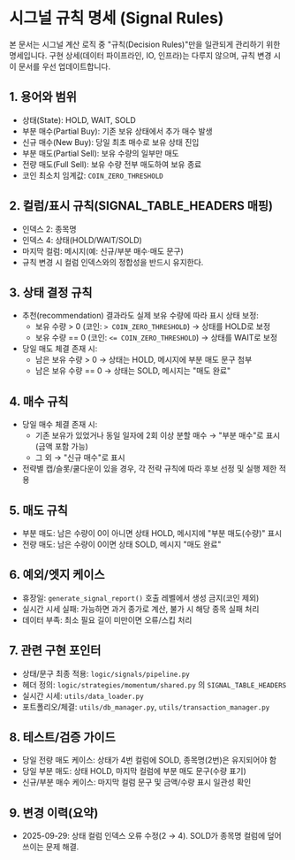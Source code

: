 # 시그널 규칙 명세 (Signal Rules)

본 문서는 시그널 계산 로직 중 "규칙(Decision Rules)"만을 일관되게 관리하기 위한 명세입니다. 구현 상세(데이터 파이프라인, IO, 인프라)는 다루지 않으며, 규칙 변경 시 이 문서를 우선 업데이트합니다.

## 1. 용어와 범위
- 상태(State): HOLD, WAIT, SOLD
- 부분 매수(Partial Buy): 기존 보유 상태에서 추가 매수 발생
- 신규 매수(New Buy): 당일 최초 매수로 보유 상태 진입
- 부분 매도(Partial Sell): 보유 수량의 일부만 매도
- 전량 매도(Full Sell): 보유 수량 전부 매도하여 보유 종료
- 코인 최소치 임계값: `COIN_ZERO_THRESHOLD`

## 2. 컬럼/표시 규칙(SIGNAL_TABLE_HEADERS 매핑)
- 인덱스 2: 종목명
- 인덱스 4: 상태(HOLD/WAIT/SOLD)
- 마지막 컬럼: 메시지(예: 신규/부분 매수·매도 문구)
- 규칙 변경 시 컬럼 인덱스와의 정합성을 반드시 유지한다.

## 3. 상태 결정 규칙
- 추천(recommendation) 결과라도 실제 보유 수량에 따라 표시 상태 보정:
  - 보유 수량 > 0 (코인: `> COIN_ZERO_THRESHOLD`) → 상태를 HOLD로 보정
  - 보유 수량 == 0 (코인: `<= COIN_ZERO_THRESHOLD`) → 상태를 WAIT로 보정
- 당일 매도 체결 존재 시:
  - 남은 보유 수량 > 0 → 상태는 HOLD, 메시지에 부분 매도 문구 첨부
  - 남은 보유 수량 == 0 → 상태는 SOLD, 메시지는 "매도 완료"

## 4. 매수 규칙
- 당일 매수 체결 존재 시:
  - 기존 보유가 있었거나 동일 일자에 2회 이상 분할 매수 → "부분 매수"로 표시(금액 포함 가능)
  - 그 외 → "신규 매수"로 표시
- 전략별 캡/슬롯/쿨다운이 있을 경우, 각 전략 규칙에 따라 후보 선정 및 실행 제한 적용

## 5. 매도 규칙
- 부분 매도: 남은 수량이 0이 아니면 상태 HOLD, 메시지에 "부분 매도(수량)" 표시
- 전량 매도: 남은 수량이 0이면 상태 SOLD, 메시지 "매도 완료"

## 6. 예외/엣지 케이스
- 휴장일: `generate_signal_report()` 호출 레벨에서 생성 금지(코인 제외)
- 실시간 시세 실패: 가능하면 과거 종가로 계산, 불가 시 해당 종목 실패 처리
- 데이터 부족: 최소 필요 길이 미만이면 오류/스킵 처리

## 7. 관련 구현 포인터
- 상태/문구 최종 적용: `logic/signals/pipeline.py`
- 헤더 정의: `logic/strategies/momentum/shared.py` 의 `SIGNAL_TABLE_HEADERS`
- 실시간 시세: `utils/data_loader.py`
- 포트폴리오/체결: `utils/db_manager.py`, `utils/transaction_manager.py`

## 8. 테스트/검증 가이드
- 당일 전량 매도 케이스: 상태가 4번 컬럼에 SOLD, 종목명(2번)은 유지되어야 함
- 당일 부분 매도: 상태 HOLD, 마지막 컬럼에 부분 매도 문구(수량 표기)
- 신규/부분 매수 케이스: 마지막 컬럼 문구 및 금액/수량 표시 일관성 확인

## 9. 변경 이력(요약)
- 2025-09-29: 상태 컬럼 인덱스 오류 수정(2 → 4). SOLD가 종목명 컬럼에 덮어쓰이는 문제 해결.
